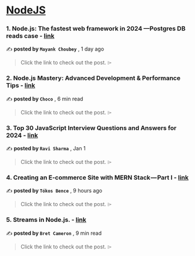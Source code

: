 
<h1><a href=https://medium.com/tag/nodejs/recommended target="_blank" rel="noopener noreferrer">NodeJS</a></h1>
<h3>1. Node.js: The fastest web framework in 2024 —Postgres DB reads case - <a href=https://medium.com/deno-the-complete-reference/node-js-the-fastest-web-framework-in-2024-postgres-db-reads-case-c3574581cc5d?source=tag_recommended_feed---------0-84----------nodejs----------3e686d0c_9105_4f14_afa8_726ad44c071b------- target="_blank" rel="noopener noreferrer">link</a></h3>

✍️ **posted by `Mayank Choubey`** <date> , 1 day ago</date>

<blockquote>Click the link to check out the post. ⌲</blockquote>

<h3>2. Node.js Mastery: Advanced Development & Performance Tips - <a href=https://medium.com/@Choco23/node-js-mastery-advanced-development-performance-tips-da07355c1e8a?source=tag_recommended_feed---------1-107----------nodejs----------3e686d0c_9105_4f14_afa8_726ad44c071b------- target="_blank" rel="noopener noreferrer">link</a></h3>

✍️ **posted by `Choco`** <date> , 6 min read</date>

<blockquote>Click the link to check out the post. ⌲</blockquote>

<h3>3. Top 30 JavaScript Interview Questions and Answers for 2024 - <a href=https://medium.com/@javascriptcentric/top-30-javascript-interview-questions-and-answers-for-2024-7f1e2d1d0638?source=tag_recommended_feed---------2-85----------nodejs----------3e686d0c_9105_4f14_afa8_726ad44c071b------- target="_blank" rel="noopener noreferrer">link</a></h3>

✍️ **posted by `Ravi Sharma`** <date> , Jan 1</date>

<blockquote>Click the link to check out the post. ⌲</blockquote>

<h3>4. Creating an E-commerce Site with MERN Stack — Part I - <a href=https://medium.com/@tokosbex/creating-an-e-commerce-site-with-mern-stack-part-i-5d8c4379a88a?source=tag_recommended_feed---------3-84----------nodejs----------3e686d0c_9105_4f14_afa8_726ad44c071b------- target="_blank" rel="noopener noreferrer">link</a></h3>

✍️ **posted by `Tókos Bence`** <date> , 9 hours ago</date>

<blockquote>Click the link to check out the post. ⌲</blockquote>

<h3>5. Streams in Node.js. - <a href=https://medium.com/gitconnected/an-introduction-to-streams-in-node-js-e021650f0440?source=tag_recommended_feed---------4-107----------nodejs----------3e686d0c_9105_4f14_afa8_726ad44c071b------- target="_blank" rel="noopener noreferrer">link</a></h3>

✍️ **posted by `Bret Cameron`** <date> , 9 min read</date>

<blockquote>Click the link to check out the post. ⌲</blockquote>


